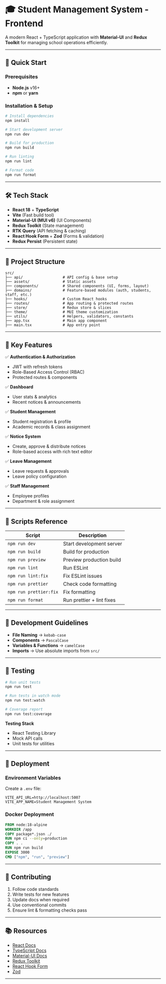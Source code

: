 
# 🎓 Student Management System - Frontend

A modern React + TypeScript application with **Material-UI** and **Redux Toolkit** for managing school operations efficiently.  

---

## 🚀 Quick Start

### Prerequisites
- **Node.js** v16+
- **npm** or **yarn**

### Installation & Setup
```bash
# Install dependencies
npm install

# Start development server
npm run dev

# Build for production
npm run build

# Run linting
npm run lint

# Format code
npm run format
````

---

## 🛠️ Tech Stack

* **React 18** + **TypeScript**
* **Vite** (Fast build tool)
* **Material-UI (MUI v6)** (UI Components)
* **Redux Toolkit** (State management)
* **RTK Query** (API fetching & caching)
* **React Hook Form** + **Zod** (Forms & validation)
* **Redux Persist** (Persistent state)

---

## 📂 Project Structure

```
src/
├── api/                  # API config & base setup
├── assets/               # Static assets
├── components/           # Shared components (UI, forms, layout)
├── domains/              # Feature-based modules (auth, students, staff, etc.)
├── hooks/                # Custom React hooks
├── routes/               # App routing & protected routes
├── store/                # Redux store & slices
├── theme/                # MUI theme customization
├── utils/                # Helpers, validators, constants
├── app.tsx               # Main app component
├── main.tsx              # App entry point
```

---

## 🎯 Key Features

✅ **Authentication & Authorization**

* JWT with refresh tokens
* Role-Based Access Control (RBAC)
* Protected routes & components

✅ **Dashboard**

* User stats & analytics
* Recent notices & announcements

✅ **Student Management**

* Student registration & profile
* Academic records & class assignment

✅ **Notice System**

* Create, approve & distribute notices
* Role-based access with rich text editor

✅ **Leave Management**

* Leave requests & approvals
* Leave policy configuration

✅ **Staff Management**

* Employee profiles
* Department & role assignment

---

## 📜 Scripts Reference

| Script                 | Description               |
| ---------------------- | ------------------------- |
| `npm run dev`          | Start development server  |
| `npm run build`        | Build for production      |
| `npm run preview`      | Preview production build  |
| `npm run lint`         | Run ESLint                |
| `npm run lint:fix`     | Fix ESLint issues         |
| `npm run prettier`     | Check code formatting     |
| `npm run prettier:fix` | Fix formatting            |
| `npm run format`       | Run prettier + lint fixes |

---

## 🔧 Development Guidelines

* **File Naming** → `kebab-case`
* **Components** → `PascalCase`
* **Variables & Functions** → `camelCase`
* **Imports** → Use absolute imports from `src/`

---

## 🧪 Testing

```bash
# Run unit tests
npm run test

# Run tests in watch mode
npm run test:watch

# Coverage report
npm run test:coverage
```

**Testing Stack**

* React Testing Library
* Mock API calls
* Unit tests for utilities

---

## 🚀 Deployment

### Environment Variables

Create a `.env` file:

```env
VITE_API_URL=http://localhost:5007
VITE_APP_NAME=Student Management System
```

### Docker Deployment

```dockerfile
FROM node:18-alpine
WORKDIR /app
COPY package*.json ./
RUN npm ci --only=production
COPY . .
RUN npm run build
EXPOSE 3000
CMD ["npm", "run", "preview"]
```

---

## 🤝 Contributing

1. Follow code standards
2. Write tests for new features
3. Update docs when required
4. Use conventional commits
5. Ensure lint & formatting checks pass

---

## 📚 Resources

* [React Docs](https://react.dev/)
* [TypeScript Docs](https://www.typescriptlang.org/docs/)
* [Material-UI Docs](https://mui.com/)
* [Redux Toolkit](https://redux-toolkit.js.org/)
* [React Hook Form](https://react-hook-form.com/)
* [Zod](https://zod.dev/)

---



